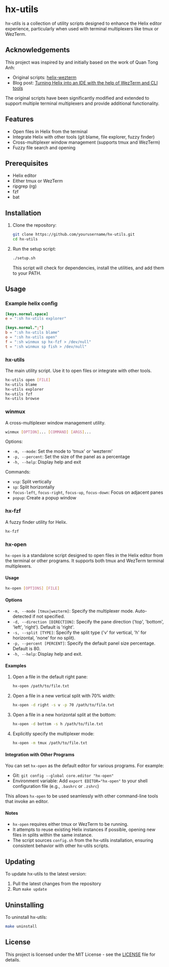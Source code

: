 # hx-utils

hx-utils is a collection of utility scripts designed to enhance the Helix editor experience, particularly when used with terminal multiplexers like tmux or WezTerm.

## Acknowledgements

This project was inspired by and initially based on the work of Quan Tong Anh:

- Original scripts: [helix-wezterm](https://github.com/quantonganh/helix-wezterm)
- Blog post: [Turning Helix into an IDE with the help of WezTerm and CLI tools](https://quantonganh.com/2023/08/19/turn-helix-into-ide.md)

The original scripts have been significantly modified and extended to support multiple terminal multiplexers and provide additional functionality.

## Features

- Open files in Helix from the terminal
- Integrate Helix with other tools (git blame, file explorer, fuzzy finder)
- Cross-multiplexer window management (supports tmux and WezTerm)
- Fuzzy file search and opening

## Prerequisites

- Helix editor
- Either tmux or WezTerm
- ripgrep (rg)
- fzf
- bat

## Installation

1. Clone the repository:
   ```bash
   git clone https://github.com/yourusername/hx-utils.git
   cd hx-utils
   ```

2. Run the setup script:
   ```bash
   ./setup.sh
   ```

   This script will check for dependencies, install the utilities, and add them to your PATH.

## Usage

### Example helix config

```toml
[keys.normal.space]
e = ":sh hx-utils explorer"

[keys.normal.";"]
b = ":sh hx-utils blame"
o = ":sh hx-utils open"
f = ":sh winmux sp hx-fzf > /dev/null"
t = ":sh winmux sp fish > /dev/null"
```

### hx-utils

The main utility script. Use it to open files or integrate with other tools.

```bash
hx-utils open [FILE]
hx-utils blame
hx-utils explorer
hx-utils fzf
hx-utils browse
```

### winmux

A cross-multiplexer window management utility.

```bash
winmux [OPTION]... [COMMAND] [ARGS]...
```

Options:
- `-m, --mode`: Set the mode to 'tmux' or 'wezterm'
- `-p, --percent`: Set the size of the panel as a percentage
- `-h, --help`: Display help and exit

Commands:
- `vsp`: Split vertically
- `sp`: Split horizontally
- `focus-left`, `focus-right`, `focus-up`, `focus-down`: Focus on adjacent panes
- `popup`: Create a popup window

### hx-fzf

A fuzzy finder utility for Helix.

```bash
hx-fzf
```

### hx-open

`hx-open` is a standalone script designed to open files in the Helix editor from the terminal or other programs. It supports both tmux and WezTerm terminal multiplexers.

#### Usage

```bash
hx-open [OPTIONS] [FILE]
```

#### Options

- `-m, --mode [tmux|wezterm]`: Specify the multiplexer mode. Auto-detected if not specified.
- `-d, --direction [DIRECTION]`: Specify the pane direction ('top', 'bottom', 'left', 'right'). Default is 'right'.
- `-s, --split [TYPE]`: Specify the split type ('v' for vertical, 'h' for horizontal, 'none' for no split).
- `-p, --percent [PERCENT]`: Specify the default panel size percentage. Default is 80.
- `-h, --help`: Display help and exit.

#### Examples

1. Open a file in the default right pane:
   ```bash
   hx-open /path/to/file.txt
   ```

2. Open a file in a new vertical split with 70% width:
   ```bash
   hx-open -d right -s v -p 70 /path/to/file.txt
   ```

3. Open a file in a new horizontal split at the bottom:
   ```bash
   hx-open -d bottom -s h /path/to/file.txt
   ```

4. Explicitly specify the multiplexer mode:
   ```bash
   hx-open -m tmux /path/to/file.txt
   ```

#### Integration with Other Programs

You can set `hx-open` as the default editor for various programs. For example:

- Git: `git config --global core.editor "hx-open"`
- Environment variable: Add `export EDITOR="hx-open"` to your shell configuration file (e.g., `.bashrc` or `.zshrc`)

This allows `hx-open` to be used seamlessly with other command-line tools that invoke an editor.

#### Notes

- `hx-open` requires either tmux or WezTerm to be running.
- It attempts to reuse existing Helix instances if possible, opening new files in splits within the same instance.
- The script sources `config.sh` from the hx-utils installation, ensuring consistent behavior with other hx-utils scripts.

## Updating

To update hx-utils to the latest version:

1. Pull the latest changes from the repository
2. Run `make update`

## Uninstalling

To uninstall hx-utils:

```bash
make uninstall
```

## License

This project is licensed under the MIT License - see the [LICENSE](LICENSE) file for details.
